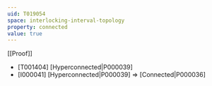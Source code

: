 ```yaml
---
uid: T019054
space: interlocking-interval-topology
property: connected
value: true
---
```

[[Proof]]

* [T001404] [Hyperconnected|P000039]
* [I000041] [Hyperconnected|P000039] => [Connected|P000036]

